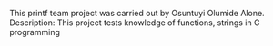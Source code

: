 This printf team  project was carried out by Osuntuyi Olumide Alone.
Description: This project tests knowledge of functions, strings in C programming
